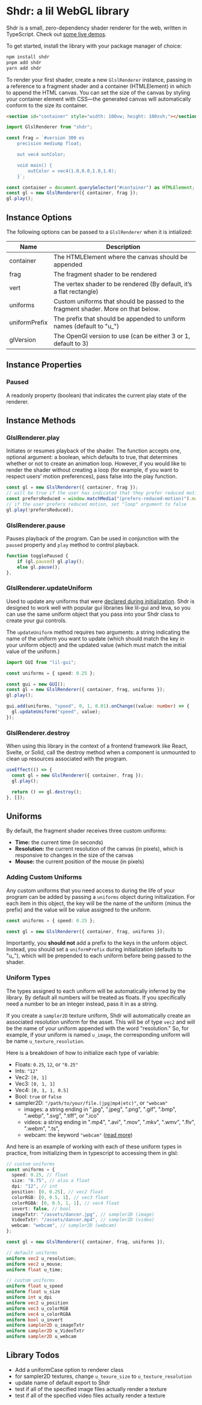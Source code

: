 # Shdr: a lil WebGL library

Shdr is a small, zero-dependency shader renderer for the web, written in TypeScript. Check out [some live demos](https://shdr.andystew.art/).

To get started, install the library with your package manager of choice:

```bash
npm install shdr
pnpm add shdr
yarn add shdr
```

To render your first shader, create a new `GlslRenderer` instance, passing in a reference to a fragment shader and a container (HTMLElement) in which to append the HTML canvas. You can set the size of the canvas by styling your container element with CSS—the generated canvas will automatically conform to the size its container.

```html
<section id="container" style="width: 100vw; height: 100svh;"></section>
```

```ts
import GlslRenderer from "shdr";

const frag = `#version 300 es
    precision mediump float;

    out vec4 outColor;

    void main() {
        outColor = vec4(1.0,0.0,1.0,1.0);
    }`;

const container = document.querySelector("#container") as HTMLElement;
const gl = new GlslRenderer({ container, frag });
gl.play();
```

## Instance Options

The following options can be passed to a `GlslRenderer` when it is intialized:

| Name          | Description                                                                       |
| ------------- | --------------------------------------------------------------------------------- |
| container     | The HTMLElement where the canvas should be appended                               |
| frag          | The fragment shader to be rendered                                                |
| vert          | The vertex shader to be rendered (By default, it’s a flat rectangle)              |
| uniforms      | Custom uniforms that should be passed to the fragment shader. More on that below. |
| uniformPrefix | The prefix that should be appended to uniform names (default to "u\_")            |
| glVersion     | The OpenGl version to use (can be either 3 or 1, default to 3)                    |

## Instance Properties

### Paused

A readonly property (boolean) that indicates the current play state of the renderer.

## Instance Methods

### GlslRenderer.play

Initiates or resumes playback of the shader. The function accepts one, optional argument: a boolean, which defaults to true, that determines whether or not to create an animation loop. However, if you would like to render the shader without creating a loop (for example, if you want to respect users’ motion preferences), pass false into the play function.

```ts
const gl = new GlslRenderer({ container, frag });
// will be true if the user has indicated that they prefer reduced motion
const prefersReduced = window.matchMedia("(prefers-reduced-motion)").matches;
// if the user prefers reduced motion, set "loop" argument to false
gl.play(!prefersReduced);
```

### GlslRenderer.pause

Pauses playback of the program. Can be used in conjunction with the `paused` property and `play` method to control playback.

```ts
function togglePaused {
    if (gl.paused) gl.play();
    else gl.pause();
},
```

### GlslRenderer.updateUniform

Used to update any uniforms that were [declared during initialization](https://github.com/andy-stewart-design/shdr?tab=readme-ov-file#adding-custom-uniforms). Shdr is designed to work well with popular gui libraries like lil-gui and leva, so you can use the same uniform object that you pass into your Shdr class to create your gui controls.

The `updateUniform` method requires two arguments: a string indicating the name of the uniform you want to update (which should match the key in your uniform object) and the updated value (which must match the initial value of the uniform.)

```ts
import GUI from "lil-gui";

const uniforms = { speed: 0.25 };

const gui = new GUI();
const gl = new GlslRenderer({ container, frag, uniforms });
gl.play();

gui.add(uniforms, "speed", 0, 1, 0.01).onChange((value: number) => {
  gl.updateUniform("speed", value);
});
```

### GlslRenderer.destroy

When using this library in the context of a frontend framework like React, Svelte, or Solid, call the destroy method when a component is unmounted to clean up resources associated with the program.

```ts
useEffect(() => {
  const gl = new GlslRenderer({ container, frag });
  gl.play();

  return () => gl.destroy();
}, []);
```

## Uniforms

By default, the fragment shader receives three custom uniforms:

- **Time:** the current time (in seconds)
- **Resolution:** the current resolution of the canvas (in pixels), which is responsive to changes in the size of the canvas
- **Mouse:** the current position of the mouse (in pixels)

### Adding Custom Uniforms

Any custom uniforms that you need access to during the life of your program can be added by passing a `uniforms` object during initialization. For each item in this object, the key will be the name of the uniform (minus the prefix) and the value will be value assigned to the uniform.

```ts
const uniforms = { speed: 0.25 };

const gl = new GlslRenderer({ container, frag, uniforms });
```

Importantly, you **should not** add a prefix to the keys in the unform object. Instead, you should set a `uniformPrefix` during initialization (defaults to "u\_"), which will be prepended to each uniform before being passed to the shader.

### Uniform Types

The types assigned to each uniform will be automatically inferred by the library. By default all numbers will be treated as floats. If you specifically need a number to be an integer instead, pass it in as a string.

If you create a `sampler2D` texture uniform, Shdr will automatically create an associated resolution uniform for the asset. This will be of type `vec2` and will be the name of your uniform appended with the word "resolution." So, for example, if your uniform is named `u_image`, the corresponding uniform will be name `u_texture_resolution`.

Here is a breakdown of how to initialize each type of variable:

- Floats: `0.25`, `12`, or `"0.25"`
- Ints: `"12"`
- Vec2: `[0, 1]`
- Vec3: `[0, 1, 1]`
- Vec4: `[0, 1, 1, 0.5]`
- Bool: `true` or `false`
- sampler2D: `"/path/to/your/file.(jpg|mp4|etc)"`, or `"webcam"`
  - images: a string ending in ".jpg", ".jpeg", ".png", ".gif", ".bmp", ".webp", ".svg", ".tiff", or ".ico"
  - videos: a string ending in ".mp4", ".avi", ".mov", ".mkv", ".wmv", ".flv", ".webm", ".ts",
  - webcam: the keyword `"webcam"` ([read more](https://github.com/andy-stewart-design/shdr?tab=readme-ov-file#accessing-the-webcam))

And here is an example of working with each of these uniform types in practice, from initializing them in typescript to accessing them in glsl:

```ts
// custom uniforms
const uniforms = {
  speed: 0.25, // float
  size: "0.75", // also a float
  dpi: "12", // int
  position: [0, 0.25], // vec2 float
  colorRGB: [0, 0.5, 1], // vec3 float
  colorRGBA: [0, 0.5, 1, 1], // vec4 float
  invert: false, // bool
  imageTxtr: "/assets/dancer.jpg", // sampler2D (image)
  VideoTxtr: "/assets/dancer.mp4", // sampler2D (video)
  webcam: "webcam", // sampler2D (webcam)
};

const gl = new GlslRenderer({ container, frag, uniforms });
```

```glsl
// default uniforms
uniform vec2 u_resolution;
uniform vec2 u_mouse;
uniform float u_time;

// custom uniforms
uniform float u_speed
uniform float u_size
uniform int u_dpi
uniform vec2 u_position
uniform vec3 u_colorRGB
uniform vec4 u_colorRGBA
uniform bool u_invert
uniform sampler2D u_imageTxtr
uniform sampler2D u_VideoTxtr
uniform sampler2D u_webcam
```

## Library Todos

- Add a uniformCase option to renderer class
- for sampler2D textures, change `u_texure_size` to `u_texture_resolution`
- update name of default export to Shdr
- test if all of the specified image files actually render a texture
- test if all of the specified video files actually render a texture

